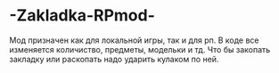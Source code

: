 # -Zakladka-RPmod-
Мод призначен как для локальной игры, так и для рп.
В коде все изменяется количиство, предметы, модельки и тд.
Что бы закопать закладку или раскопать надо ударить кулаком по ней.
